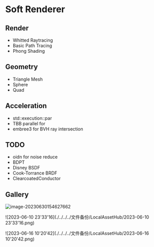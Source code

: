 # Soft Renderer

## Render

- Whitted Raytracing
- Basic Path Tracing
- Phong Shading

## Geometry

- Triangle Mesh
- Sphere
- Quad

## Acceleration

- std::execution::par
- TBB parallel for
- embree3 for BVH ray intersection

## TODO

- oidn for noise reduce
- BDPT
- Disney BSDF
- Cook-Torrance BRDF
- ClearcoatedConductor



## Gallery

![image-20230630154627662](./../../../文件备份/LocalAssetHub/image-20230630154627662.png)

![2023-06-10 23'33'16](./../../../文件备份/LocalAssetHub/2023-06-10 23'33'16.png)

![2023-06-16 10'20'42](./../../../文件备份/LocalAssetHub/2023-06-16 10'20'42.png)

